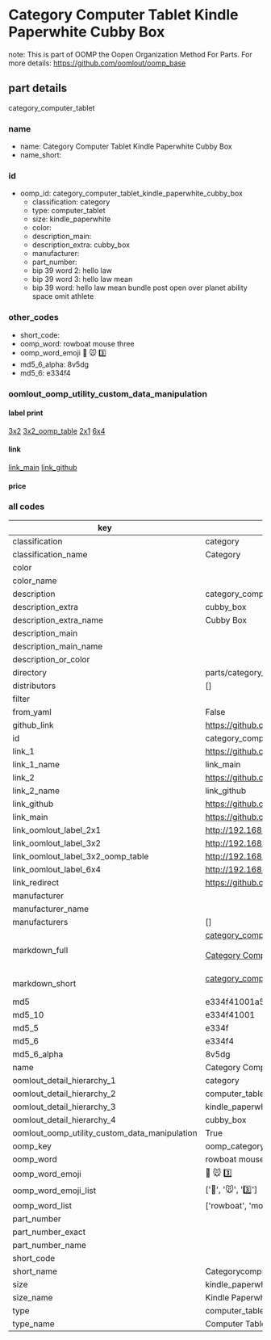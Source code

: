 # Category Computer Tablet Kindle Paperwhite Cubby Box  

note: This is part of OOMP the Oopen Organization Method For Parts. For more details: https://github.com/oomlout/oomp_base

##  part details
  



category_computer_tablet



### name
* name: Category Computer Tablet Kindle Paperwhite Cubby Box
* name_short: 
### id
* oomp_id: category_computer_tablet_kindle_paperwhite_cubby_box
  * classification: category
  * type: computer_tablet
  * size: kindle_paperwhite
  * color: 
  * description_main: 
  * description_extra: cubby_box
  * manufacturer: 
  * part_number: 
  * bip 39 word 2: hello law
  * bip 39 word 3: hello law mean
  * bip 39 word: hello law mean bundle post open over planet ability space omit athlete

### other_codes
* short_code: 
* oomp_word: rowboat mouse three
* oomp_word_emoji :rowboat: :mouse: :three:
* md5_6_alpha: 8v5dg
* md5_6: e334f4






### oomlout_oomp_utility_custom_data_manipulation
#### label print
[3x2](http://192.168.1.245:1112/?label=oomp%208v5dg)
[3x2_oomp_table](http://192.168.1.108:1112/?label=oomp%208v5dg)
[2x1](http://192.168.1.242:1112/?label=oomp%208v5dg)
[6x4](http://192.168.1.55:1112/?label=oomp%208v5dg)    

#### link

[link_main](https://github.com/oomlout/oomlout_oomp_version_1_messy/tree/main/parts/category_computer_tablet_kindle_paperwhite_cubby_box) [link_github](https://github.com/oomlout/oomlout_oomp_version_1_messy/tree/main/parts/category_computer_tablet_kindle_paperwhite_cubby_box)                             

#### price







### all codes 
| key | value |  
| --- | --- |  
| classification | category |  
| classification_name | Category |  
| color |  |  
| color_name |  |  
| description | category_computer_tablet |  
| description_extra | cubby_box |  
| description_extra_name | Cubby Box |  
| description_main |  |  
| description_main_name |  |  
| description_or_color |   |  
| directory | parts/category_computer_tablet_kindle_paperwhite_cubby_box |  
| distributors | [] |  
| filter |  |  
| from_yaml | False |  
| github_link | https://github.com/oomlout/oomlout_oomp_part_src/tree/main/parts/category_computer_tablet_kindle_paperwhite_cubby_box |  
| id | category_computer_tablet_kindle_paperwhite_cubby_box |  
| link_1 | https://github.com/oomlout/oomlout_oomp_version_1_messy/tree/main/parts/category_computer_tablet_kindle_paperwhite_cubby_box |  
| link_1_name | link_main |  
| link_2 | https://github.com/oomlout/oomlout_oomp_version_1_messy/tree/main/parts/category_computer_tablet_kindle_paperwhite_cubby_box |  
| link_2_name | link_github |  
| link_github | https://github.com/oomlout/oomlout_oomp_version_1_messy/tree/main/parts/category_computer_tablet_kindle_paperwhite_cubby_box |  
| link_main | https://github.com/oomlout/oomlout_oomp_version_1_messy/tree/main/parts/category_computer_tablet_kindle_paperwhite_cubby_box |  
| link_oomlout_label_2x1 | http://192.168.1.242:1112/?label=oomp%208v5dg |  
| link_oomlout_label_3x2 | http://192.168.1.245:1112/?label=oomp%208v5dg |  
| link_oomlout_label_3x2_oomp_table | http://192.168.1.108:1112/?label=oomp%208v5dg |  
| link_oomlout_label_6x4 | http://192.168.1.55:1112/?label=oomp%208v5dg |  
| link_redirect | https://github.com/oomlout/oomlout_oomp_version_1_messy/tree/main/parts/category_computer_tablet_kindle_paperwhite_cubby_box |  
| manufacturer |  |  
| manufacturer_name |  |  
| manufacturers | [] |  
| markdown_full | [category_computer_tablet_kindle_paperwhite_cubby_box](none)<br>[](none)<br>[Category Computer Tablet Kindle Paperwhite Cubby Box](none)<br><br> |  
| markdown_short | [category_computer_tablet_kindle_paperwhite_cubby_box](none)<br><br> |  
| md5 | e334f41001a5f3be6cd451e5139f7b56 |  
| md5_10 | e334f41001 |  
| md5_5 | e334f |  
| md5_6 | e334f4 |  
| md5_6_alpha | 8v5dg |  
| name | Category Computer Tablet Kindle Paperwhite Cubby Box |  
| oomlout_detail_hierarchy_1 | category |  
| oomlout_detail_hierarchy_2 | computer_tablet |  
| oomlout_detail_hierarchy_3 | kindle_paperwhite |  
| oomlout_detail_hierarchy_4 | cubby_box |  
| oomlout_oomp_utility_custom_data_manipulation | True |  
| oomp_key | oomp_category_computer_tablet_kindle_paperwhite_cubby_box |  
| oomp_word | rowboat mouse three |  
| oomp_word_emoji | :rowboat: :mouse: :three: |  
| oomp_word_emoji_list | [':rowboat:', ':mouse:', ':three:'] |  
| oomp_word_list | ['rowboat', 'mouse', 'three'] |  
| part_number |  |  
| part_number_exact |  |  
| part_number_name |  |  
| short_code |  |  
| short_name | Categorycomputertablet |  
| size | kindle_paperwhite |  
| size_name | Kindle Paperwhite |  
| type | computer_tablet |  
| type_name | Computer Tablet |  
